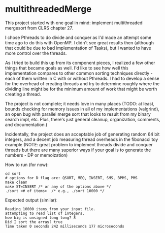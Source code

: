 # multithreadedMerge

This project started with one goal in mind: implement multithreaded mergesort from CLRS chapter 27. 

I chose Pthreads to do divide and conquer as I'd made an attempt some time ago to do this with OpenMP. I didn't see great results then (although that could be due to bad implementation of Tasks), but I wanted to have more control over the threads. 

As I tried to build this up from its component pieces, I realized a few other things that became goals as well. I'd like to see how well this implementation compares to other common sorting techniques directly - each of them written in C with or without Pthreads. I had to develop a sense for the overhead of creating threads and try to determine roughly where the dividing line might be for the minimum amount of work that might be worth creating a thread. 

The project is not complete; it needs love in many places (TODO: at least, bounds checking for memory issues in all of my implementations (valgrind), an open bug with parallel merge sort that looks to result from my binary search impl, etc. Plus, there's just general cleanup, organization, comments, and documentation.)

Incidentally, the project does an acceptable job of generating random 64 bit integers, and a decent job measuring thread overheads in the fibonacci toy example (NOTE: great problem to implement threads divide and conquer threads but there are many superior ways if your goal is to generate the numbers - DP or memoization)

How to run (for now):

```
cd sort
# options for D flag are: QSORT, MEQ, INSERT, SMS, BPMS, PMS
make clean
make ST=INSERT /* or any of the options above */
./sort <# of items>  /* e.g., ./sort 10000 */
```
Expected output (similar):
```
Reading 10000 items from your input file.
attempting to read list of integers.
how big is unsigned long long? 8
Did I sort the array? true
Time taken 0 seconds 242 milliseconds 177 microseconds 


```
